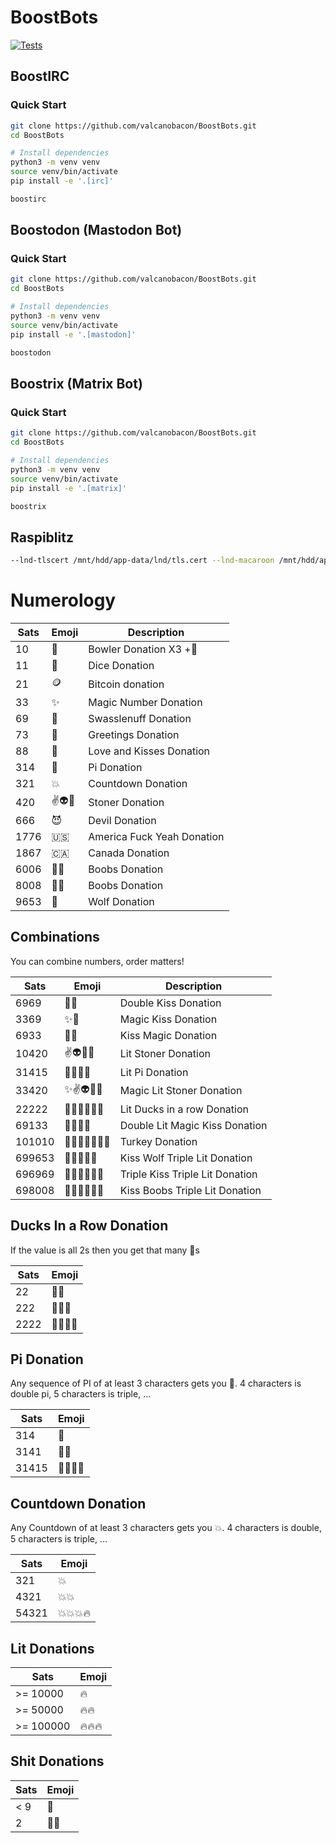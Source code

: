 # BoostBots

[![Tests](https://github.com/valcanobacon/BoostBots/actions/workflows/ci.yml/badge.svg)](https://github.com/valcanobacon/BoostBots/actions/workflows/ci.yml)

## BoostIRC

### Quick Start

```sh
git clone https://github.com/valcanobacon/BoostBots.git
cd BoostBots

# Install dependencies
python3 -m venv venv
source venv/bin/activate
pip install -e '.[irc]'

boostirc 
```

## Boostodon (Mastodon Bot)

### Quick Start

```sh
git clone https://github.com/valcanobacon/BoostBots.git
cd BoostBots

# Install dependencies
python3 -m venv venv
source venv/bin/activate
pip install -e '.[mastodon]'

boostodon
```

## Boostrix (Matrix Bot)

### Quick Start

```sh
git clone https://github.com/valcanobacon/BoostBots.git
cd BoostBots

# Install dependencies
python3 -m venv venv
source venv/bin/activate
pip install -e '.[matrix]'

boostrix
```

## Raspiblitz

```sh
--lnd-tlscert /mnt/hdd/app-data/lnd/tls.cert --lnd-macaroon /mnt/hdd/app-data/lnd/data/chain/bitcoin/mainnet/admin.macaroon
 ```

# Numerology

| Sats | Emoji | Description |
| - | - | - |
| 10 | 🎳 | Bowler Donation X3 +🦃 |
| 11 | 🎲 | Dice Donation |
| 21 | 🪙 | Bitcoin donation|
| 33 | ✨ | Magic Number Donation|
| 69 | 💋 | Swasslenuff Donation  |
| 73 | 👋 | Greetings Donation  |
| 88 | 🥰 | Love and Kisses Donation  |
| 314 | 🥧 | Pi Donation |
| 321 | 💥 | Countdown Donation |
| 420 | ✌👽💨 | Stoner Donation |
| 666 | 😈 | Devil Donation |
| 1776 | 🇺🇸 | America Fuck Yeah Donation |
| 1867 | 🇨🇦 | Canada Donation |
| 6006 | 🎱🎱 | Boobs Donation |
| 8008 | 🎱🎱 | Boobs Donation |
| 9653 | 🐺 | Wolf Donation |

## Combinations

You can combine numbers, order matters!

| Sats | Emoji | Description |
| - | - | - |
| 6969 | 💋💋 | Double Kiss Donation|
| 3369 | ✨💋 | Magic Kiss Donation |
| 6933 | 💋✨ | Kiss Magic Donation |
| 10420 | ✌👽💨🔥 | Lit Stoner Donation|
| 31415 | 🥧🥧🥧🔥 | Lit Pi Donation|
| 33420 | ✨✌👽💨🔥 | Magic Lit Stoner Donation|
| 22222 | 🦆🦆🦆🦆🦆🔥 | Lit Ducks in a row Donation | 
| 69133 | 💋✨🔥🔥 | Double Lit Magic Kiss Donation |
| 101010 | 🎳🎳🎳🦃🔥🔥🔥 | Turkey Donation |
| 699653 | 💋🐺🔥🔥🔥 | Kiss Wolf Triple Lit Donation|
| 696969 | 💋💋💋🔥🔥🔥 | Triple Kiss Triple Lit Donation|
| 698008 | 💋🎱🎱🔥🔥🔥 | Kiss Boobs Triple Lit Donation|

## Ducks In a Row Donation
If the value is all 2s then you get that many 🦆s

| Sats | Emoji |
| - | - |
| 22 | 🦆🦆 |
| 222 | 🦆🦆🦆 |
| 2222 |🦆🦆🦆🦆 |

## Pi Donation
Any sequence of PI of at least 3 characters gets you 🥧.
4 characters is double pi, 5 characters is triple, ...

| Sats | Emoji |
| - | - |
| 314 | 🥧 |
| 3141 | 🥧🥧 |
| 31415 | 🥧🥧🥧🔥 |

## Countdown Donation
Any Countdown of at least 3 characters gets you 💥.
4 characters is double, 5 characters is triple, ...

| Sats | Emoji |
| - | - |
| 321 | 💥 |
| 4321 | 💥💥 |
| 54321 | 💥💥💥🔥 |

## Lit Donations

| Sats | Emoji |
| - | - |
| >= 10000 | 🔥 |
| >= 50000 | 🔥🔥 |
| >= 100000 | 🔥🔥🔥 |

## Shit Donations

| Sats | Emoji |
| - | - |
| < 9 | 💩 |
| 2 | 🦆💩 |
